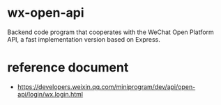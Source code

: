# wx-open-api
Backend code program that cooperates with the WeChat Open Platform API, a fast implementation version based on Express.

# reference document
* https://developers.weixin.qq.com/miniprogram/dev/api/open-api/login/wx.login.html
